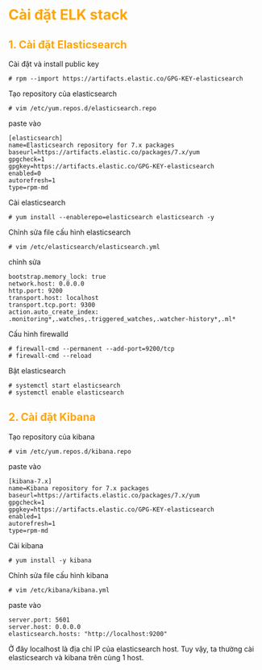 <h1 style="color:orange">Cài đặt ELK stack</h1>
<h2 style="color:orange">1. Cài đặt Elasticsearch</h2>
Cài đặt và install public key

    # rpm --import https://artifacts.elastic.co/GPG-KEY-elasticsearch
Tạo repository của elasticsearch

    # vim /etc/yum.repos.d/elasticsearch.repo
paste vào

    [elasticsearch]
    name=Elasticsearch repository for 7.x packages
    baseurl=https://artifacts.elastic.co/packages/7.x/yum
    gpgcheck=1
    gpgkey=https://artifacts.elastic.co/GPG-KEY-elasticsearch
    enabled=0
    autorefresh=1
    type=rpm-md
Cài elasticsearch

    # yum install --enablerepo=elasticsearch elasticsearch -y
Chỉnh sửa file cấu hình elasticsearch

    # vim /etc/elasticsearch/elasticsearch.yml
chỉnh sửa

    bootstrap.memory_lock: true
    network.host: 0.0.0.0
    http.port: 9200
    transport.host: localhost
    transport.tcp.port: 9300
    action.auto_create_index: .monitoring*,.watches,.triggered_watches,.watcher-history*,.ml*
Cấu hình firewalld

    # firewall-cmd --permanent --add-port=9200/tcp
    # firewall-cmd --reload
Bật elasticsearch

    # systemctl start elasticsearch
    # systemctl enable elasticsearch
<h2 style="color:orange">2. Cài đặt Kibana</h2>
Tạo repository của kibana

    # vim /etc/yum.repos.d/kibana.repo
paste vào

    [kibana-7.x]
    name=Kibana repository for 7.x packages
    baseurl=https://artifacts.elastic.co/packages/7.x/yum
    gpgcheck=1
    gpgkey=https://artifacts.elastic.co/GPG-KEY-elasticsearch
    enabled=1
    autorefresh=1
    type=rpm-md
Cài kibana

    # yum install -y kibana
Chỉnh sửa file cấu hình kibana

    # vim /etc/kibana/kibana.yml
paste vào

    server.port: 5601
    server.host: 0.0.0.0
    elasticsearch.hosts: "http://localhost:9200"
Ở đây localhost là địa chỉ IP của elasticsearch host. Tuy vậy, ta thường cài elasticsearch và kibana trên cùng 1 host.